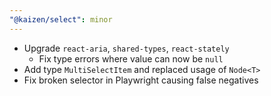 ```yaml
---
"@kaizen/select": minor
---
```


* Upgrade `react-aria`, `shared-types`, `react-stately`
  * Fix type errors where value can now be `null`
* Add type `MultiSelectItem` and replaced usage of `Node<T>`
* Fix broken selector in Playwright causing false negatives